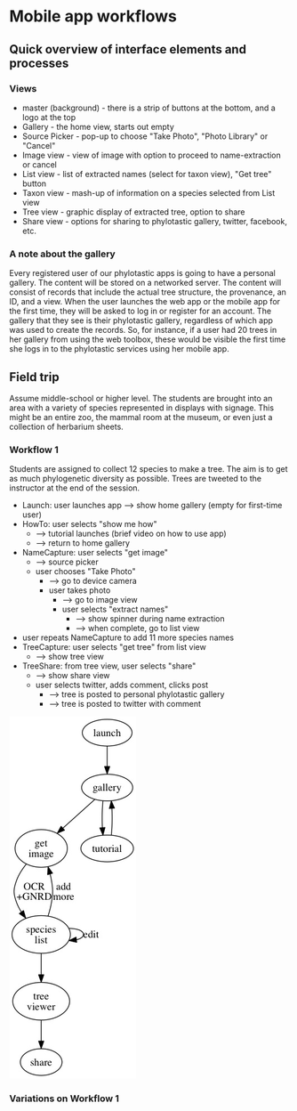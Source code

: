 # Mobile app workflows 

## Quick overview of interface elements and processes 


### Views
* master (background) - there is a strip of buttons at the bottom, and a logo at the top
* Gallery - the home view, starts out empty
* Source Picker - pop-up to choose "Take Photo", "Photo Library" or "Cancel"
* Image view - view of image with option to proceed to name-extraction or cancel
* List view - list of extracted names (select for taxon view), "Get tree" button
* Taxon view - mash-up of information on a species selected from List view
* Tree view - graphic display of extracted tree, option to share 
* Share view - options for sharing to phylotastic gallery, twitter, facebook, etc. 

### A note about the gallery
Every registered user of our phylotastic apps is going to have a personal gallery.  The content will be stored on a networked server.  The content will consist of records that include the actual tree structure, the provenance, an ID, and a view.  When the user launches the web app or the mobile app for the first time, they will be asked to log in or register for an account.  The gallery that they see is their phylotastic gallery, regardless of which app was used to create the records.  So, for instance, if a user had 20 trees in her gallery from using the web toolbox, these would be visible the first time she logs in to the phylotastic services using her mobile app.  

## Field trip

Assume middle-school or higher level.  The students are brought into an area with a variety of species represented in displays with signage.  This might be an entire zoo, the mammal room at the museum, or even just a collection of herbarium sheets.  

### Workflow 1

Students are assigned to collect 12 species to make a tree.  The aim is to get as much phylogenetic diversity as possible.  Trees are tweeted to the instructor at the end of the session.  

* Launch: user launches app --> show home gallery (empty for first-time user)
* HowTo: user selects "show me how"
   * --> tutorial launches (brief video on how to use app)
   * --> return to home gallery
* NameCapture: user selects "get image"
   * --> source picker 
   * user chooses "Take Photo"
      * --> go to device camera
      * user takes photo
         * --> go to image view 
         * user selects "extract names"
            * --> show spinner during name extraction 
            * --> when complete, go to list view 
* user repeats NameCapture to add 11 more species names
* TreeCapture: user selects "get tree" from list view 
   * --> show tree view 
* TreeShare: from tree view, user selects "share" 
   * --> show share view
   * user selects twitter, adds comment, clicks post
      * --> tree is posted to personal phylotastic gallery 
      * --> tree is posted to twitter with comment

![Workflow 1](workflow1.jpg)
         
### Variations on Workflow 1

